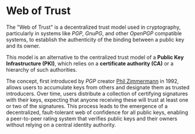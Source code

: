 # Web of Trust

The "Web of Trust" is a decentralized trust model used in cryptography, particularly in systems like _PGP_, _GnuPG_, and other _OpenPGP_ compatible systems, to establish the authenticity of the binding between a public key and its owner.

This model is an alternative to the centralized trust model of a __Public Key Infrastructure (PKI)__, which relies on a __certificate authority (CA)__ or a hierarchy of such authorities.

The concept, first introduced by _PGP_ creator [Phil Zimmermann](https://en.wikipedia.org/wiki/Phil_Zimmermann#PGP) in 1992, allows users to accumulate keys from others and designate them as trusted introducers. Over time, users distribute a collection of certifying signatures with their keys, expecting that anyone receiving these will trust at least one or two of the signatures. This process leads to the emergence of a decentralized, fault-tolerant web of confidence for all public keys, enabling a peer-to-peer rating system that verifies public keys and their owners without relying on a central identity authority.
